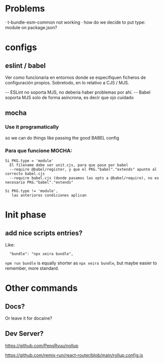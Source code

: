 # Problems

· t-bundle-esm-common not working
· how do we decide to put type: module on package.json?


# configs

## eslint / babel

  Ver como funcionaria en entornos donde se especifiquen ficheros de configuración propios.
  Sobretodo, en lo relativo a CJS / MJS. 

  -- ESLint no soporta MJS, no debería haber problemas por ahí.
  -- Babel soporta MJS solo de forma asíncrona, es decir que ojo cuidado


## mocha

### Use it programatically

  so we can do things like passing the good BABEL config

### Para que funcione MOCHA:
     
    Si PKG.type = 'module'
      El filename debe ser unit.cjs, para que pase por babel
      --require @babel/register, y que el PKG."babel"."extends" apunte al correcto babel.cjs
      --require babel.cjs (donde pasamos las opts a @babel/require), no es necesario PKG."babel"."extends"
    
    Si PKG.type != 'module',
       las anteriores condiciones aplican

    



# Init phase

## add nice scripts entries?

Like:

```
  "bundle": "npx xeira bundle",
```

`npm run bundle` is equally shorter as `npx xeira bundle`, but maybe easier to remember, more standard.

# Other commands


## Docs?

Or leave it for docaine?


## Dev Server?

https://github.com/PepsRyuu/nollup







https://github.com/remix-run/react-router/blob/main/rollup.config.js
